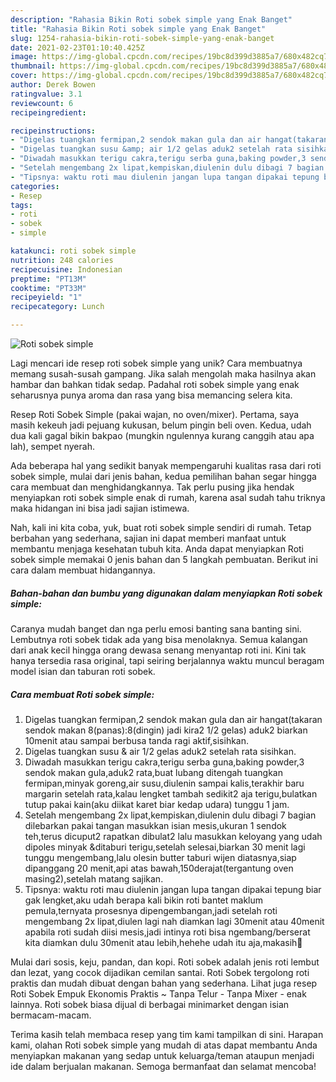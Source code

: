 ```yaml
---
description: "Rahasia Bikin Roti sobek simple yang Enak Banget"
title: "Rahasia Bikin Roti sobek simple yang Enak Banget"
slug: 1254-rahasia-bikin-roti-sobek-simple-yang-enak-banget
date: 2021-02-23T01:10:40.425Z
image: https://img-global.cpcdn.com/recipes/19bc8d399d3885a7/680x482cq70/roti-sobek-simple-foto-resep-utama.jpg
thumbnail: https://img-global.cpcdn.com/recipes/19bc8d399d3885a7/680x482cq70/roti-sobek-simple-foto-resep-utama.jpg
cover: https://img-global.cpcdn.com/recipes/19bc8d399d3885a7/680x482cq70/roti-sobek-simple-foto-resep-utama.jpg
author: Derek Bowen
ratingvalue: 3.1
reviewcount: 6
recipeingredient:

recipeinstructions:
- "Digelas tuangkan fermipan,2 sendok makan gula dan air hangat(takaran sendok makan 8(panas):8(dingin) jadi kira2 1/2 gelas) aduk2 biarkan 10menit atau sampai berbusa tanda ragi aktif,sisihkan."
- "Digelas tuangkan susu &amp; air 1/2 gelas aduk2 setelah rata sisihkan."
- "Diwadah masukkan terigu cakra,terigu serba guna,baking powder,3 sendok makan gula,aduk2 rata,buat lubang ditengah tuangkan fermipan,minyak goreng,air susu,diulenin sampai kalis,terakhir baru margarin setelah rata,kalau lengket tambah sedikit2 aja terigu,bulatkan tutup pakai kain(aku diikat karet biar kedap udara) tunggu 1 jam."
- "Setelah mengembang 2x lipat,kempiskan,diulenin dulu dibagi 7 bagian dilebarkan pakai tangan masukkan isian mesis,ukuran 1 sendok teh,terus dicuput2 rapatkan dibulat2 lalu masukkan keloyang yang udah dipoles minyak &amp;ditaburi terigu,setelah selesai,biarkan 30 menit lagi tunggu mengembang,lalu olesin butter taburi wijen diatasnya,siap dipanggang 20 menit,api atas bawah,150derajat(tergantung oven masing2),setelah matang sajikan."
- "Tipsnya: waktu roti mau diulenin jangan lupa tangan dipakai tepung biar gak lengket,aku udah berapa kali bikin roti bantet maklum pemula,ternyata prosesnya dipengembangan,jadi setelah roti mengembang 2x lipat,diulen lagi nah diamkan lagi 30menit atau 40menit apabila roti sudah diisi mesis,jadi intinya roti bisa ngembang/berserat kita diamkan dulu 30menit atau lebih,hehehe udah itu aja,makasih👏"
categories:
- Resep
tags:
- roti
- sobek
- simple

katakunci: roti sobek simple 
nutrition: 248 calories
recipecuisine: Indonesian
preptime: "PT13M"
cooktime: "PT33M"
recipeyield: "1"
recipecategory: Lunch

---
```



![Roti sobek simple](https://img-global.cpcdn.com/recipes/19bc8d399d3885a7/680x482cq70/roti-sobek-simple-foto-resep-utama.jpg)

Lagi mencari ide resep roti sobek simple yang unik? Cara membuatnya memang susah-susah gampang. Jika salah mengolah maka hasilnya akan hambar dan bahkan tidak sedap. Padahal roti sobek simple yang enak seharusnya punya aroma dan rasa yang bisa memancing selera kita.

Resep Roti Sobek Simple (pakai wajan, no oven/mixer). Pertama, saya masih kekeuh jadi pejuang kukusan, belum pingin beli oven. Kedua, udah dua kali gagal bikin bakpao (mungkin ngulennya kurang canggih atau apa lah), sempet nyerah.

Ada beberapa hal yang sedikit banyak mempengaruhi kualitas rasa dari roti sobek simple, mulai dari jenis bahan, kedua pemilihan bahan segar hingga cara membuat dan menghidangkannya. Tak perlu pusing jika hendak menyiapkan roti sobek simple enak di rumah, karena asal sudah tahu triknya maka hidangan ini bisa jadi sajian istimewa.


Nah, kali ini kita coba, yuk, buat roti sobek simple sendiri di rumah. Tetap berbahan yang sederhana, sajian ini dapat memberi manfaat untuk membantu menjaga kesehatan tubuh kita. Anda dapat menyiapkan Roti sobek simple memakai 0 jenis bahan dan 5 langkah pembuatan. Berikut ini cara dalam membuat hidangannya.

<!--inarticleads1-->

##### Bahan-bahan dan bumbu yang digunakan dalam menyiapkan Roti sobek simple:



Caranya mudah banget dan nga perlu emosi banting sana banting sini. Lembutnya roti sobek tidak ada yang bisa menolaknya. Semua kalangan dari anak kecil hingga orang dewasa senang menyantap roti ini. Kini tak hanya tersedia rasa original, tapi seiring berjalannya waktu muncul beragam model isian dan taburan roti sobek. 

<!--inarticleads2-->

##### Cara membuat Roti sobek simple:

1. Digelas tuangkan fermipan,2 sendok makan gula dan air hangat(takaran sendok makan 8(panas):8(dingin) jadi kira2 1/2 gelas) aduk2 biarkan 10menit atau sampai berbusa tanda ragi aktif,sisihkan.
1. Digelas tuangkan susu &amp; air 1/2 gelas aduk2 setelah rata sisihkan.
1. Diwadah masukkan terigu cakra,terigu serba guna,baking powder,3 sendok makan gula,aduk2 rata,buat lubang ditengah tuangkan fermipan,minyak goreng,air susu,diulenin sampai kalis,terakhir baru margarin setelah rata,kalau lengket tambah sedikit2 aja terigu,bulatkan tutup pakai kain(aku diikat karet biar kedap udara) tunggu 1 jam.
1. Setelah mengembang 2x lipat,kempiskan,diulenin dulu dibagi 7 bagian dilebarkan pakai tangan masukkan isian mesis,ukuran 1 sendok teh,terus dicuput2 rapatkan dibulat2 lalu masukkan keloyang yang udah dipoles minyak &amp;ditaburi terigu,setelah selesai,biarkan 30 menit lagi tunggu mengembang,lalu olesin butter taburi wijen diatasnya,siap dipanggang 20 menit,api atas bawah,150derajat(tergantung oven masing2),setelah matang sajikan.
1. Tipsnya: waktu roti mau diulenin jangan lupa tangan dipakai tepung biar gak lengket,aku udah berapa kali bikin roti bantet maklum pemula,ternyata prosesnya dipengembangan,jadi setelah roti mengembang 2x lipat,diulen lagi nah diamkan lagi 30menit atau 40menit apabila roti sudah diisi mesis,jadi intinya roti bisa ngembang/berserat kita diamkan dulu 30menit atau lebih,hehehe udah itu aja,makasih👏


Mulai dari sosis, keju, pandan, dan kopi. Roti sobek adalah jenis roti lembut dan lezat, yang cocok dijadikan cemilan santai. Roti Sobek tergolong roti praktis dan mudah dibuat dengan bahan yang sederhana. Lihat juga resep Roti Sobek Empuk Ekonomis Praktis ~ Tanpa Telur - Tanpa Mixer - enak lainnya. Roti sobek biasa dijual di berbagai minimarket dengan isian bermacam-macam. 

Terima kasih telah membaca resep yang tim kami tampilkan di sini. Harapan kami, olahan Roti sobek simple yang mudah di atas dapat membantu Anda menyiapkan makanan yang sedap untuk keluarga/teman ataupun menjadi ide dalam berjualan makanan. Semoga bermanfaat dan selamat mencoba!
